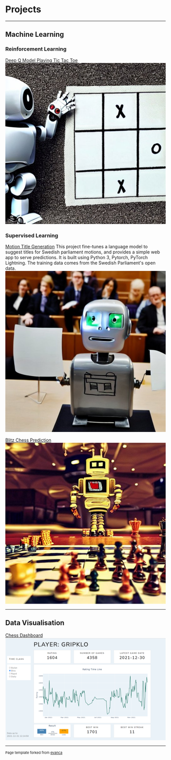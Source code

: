 # Projects

---

## Machine Learning

### Reinforcement Learning

[Deep Q Model Playing Tic Tac Toe](https://erikgrip.github.io/tictactoe_reinforcement_learning/)
<img src="images/tic_tac_toe_robot.jpg?raw=true"/>

### Supervised Learning

[Motion Title Generation](https://github.com/erikgrip/swedish_parliament_motion_summarization)
This project fine-tunes a language model to suggest titles for Swedish parliament motions, and provides a simple web app to serve predictions. It is built using Python 3, Pytorch, PyTorch Lightning. The training data comes from the Swedish Parliament's open data.
<img src="images/motion_title_generator.jpg?raw=true"/>

[Blitz Chess Prediction](https://erikgrip.github.io/chess_prediction/)
<img src="images/chess_robot.jpg?raw=true"/>

---

## Data Visualisation

[Chess Dashboard](https://erikgrip.github.io/chess_dashboard/)
<img src="images/chess_dashboard.png?raw=true" />

---
<p style="font-size:11px">Page template forked from <a href="https://github.com/evanca/quick-portfolio">evanca</a></p>
<!-- Remove above link if you don't want to attibute -->
